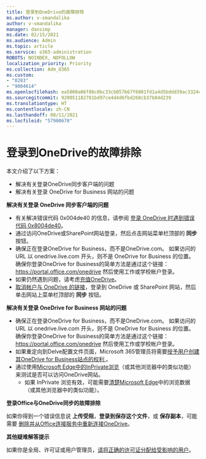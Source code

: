 ```yaml
---
title: 登录到OneDrive的故障排除
ms.author: v-smandalika
author: v-smandalika
manager: dansimp
ms.date: 02/15/2021
ms.audience: Admin
ms.topic: article
ms.service: o365-administration
ROBOTS: NOINDEX, NOFOLLOW
localization_priority: Priority
ms.collection: Adm_O365
ms.custom:
- "8283"
- "9004614"
ms.openlocfilehash: ea5000a06f86c0bc33cb057b67f6001fd1a4d5bddd39ac3324cd3b5c74ecdae7
ms.sourcegitcommit: 920051182781bd97ce4d4d6fbd268cb37b84d239
ms.translationtype: HT
ms.contentlocale: zh-CN
ms.lasthandoff: 08/11/2021
ms.locfileid: "57900678"
---
```

# <a name="troubleshoot-signing-in-to-onedrive"></a>登录到OneDrive的故障排除

本文介绍了以下方案：

- 解决有关登录OneDrive同步客户端的问题
- 解决有关登录 OneDrive for Business 网站的问题

**解决有关登录 OneDrive 同步客户端的问题**

- 有关解决错误代码 0x004de40 的信息，请参阅 [登录 OneDrive 时遇到错误代码 0x8004de40](https://docs.microsoft.com/sharepoint/troubleshoot/administration/error-0x8004de40-in-onedrive)。
- 通过访问OneDrive或SharePoint网站登录，然后点击网站菜单栏顶部的 **同步** 按钮。
- 确保正在登录OneDrive for Business，而不是OneDrive.com。 如果访问的 URL 以 onedrive.live.com 开头，则不是 OneDrive for Business 的位置。 确保你登录OneDrive for Business的简单方法是通过这个链接：https://portal.office.com/onedrive 然后使用工作或学校帐户登录。
- 如果仍然遇到问题，请考虑[充值OneDrive](https://support.microsoft.com/office/reset-onedrive-34701e00-bf7b-42db-b960-84905399050c)。
- [取消帐户与 OneDrive 的链接](https://support.microsoft.com/office/how-to-remove-an-account-in-onedrive-72699268-9e64-45bd-b723-9a19f4512fd1)，登录到 OneDrive 或 SharePoint 网站，然后单击网站上菜单栏顶部的 **同步** 按钮。

**解决有关登录 OneDrive for Business 网站的问题**

- 确保正在登录OneDrive for Business，而不是OneDrive.com。 如果访问的 URL 以 onedrive.live.com 开头，则不是 OneDrive for Business 的位置。 确保你登录OneDrive for Business的简单方法是通过这个链接：https://portal.office.com/onedrive 然后使用工作或学校帐户登录。
- 如果重定向到Delve配置文件页面，Microsoft 365管理员将需要[授予用户创建其OneDrive for Business站点的权利 ](https://support.microsoft.com/office/you-re-redirected-to-your-delve-profile-page-after-you-click-onedrive-on-the-microsoft-365-app-launcher-2af26640-9ddf-46c3-8912-6af30efcc7b0)。
- 通过使用[Microsoft Edge中的InPrivate浏览](https://support.microsoft.com/microsoft-edge/browse-inprivate-in-microsoft-edge-e6f47704-340c-7d4f-b00d-d0cf35aa1fcc)（或其他浏览器中的类似功能）来测试是否可以访问OneDrive网站。
    - 如果 InPrivate 浏览有效，可能需要[清楚Microsoft Edge](https://support.microsoft.com/microsoft-edge/view-and-delete-browser-history-in-microsoft-edge-00cf7943-a9e1-975a-a33d-ac10ce454ca4)中的浏览数据（或其他浏览器中的类似功能）。

**登录Office与OneDrive同步的故障排除**

如果你得到一个错误信息说 **上传受阻**，**登录到保存这个文件**，或 **保存副本**，可能需要 [删除并从Office连接服务中重新连接OneDrive](https://support.microsoft.com/office/how-to-resolve-upload-blocked-sign-into-save-this-file-or-save-a-copy-error-messages-32c7340c-f5fb-4ca0-a829-65d8120f81f8)。

**其他疑难解答提示**

如果你是全局、许可证或用户管理员，[请将正确的许可证分配给受影响的用户](https://docs.microsoft.com/microsoft-365/admin/manage/assign-licenses-to-users)。

